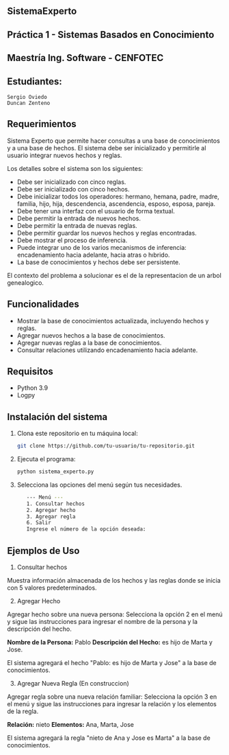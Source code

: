 ## SistemaExperto
## Práctica 1 - Sistemas Basados en Conocimiento
## Maestría Ing. Software - CENFOTEC

## Estudiantes:

    Sergio Oviedo
    Duncan Zenteno

## Requerimientos

Sistema Experto que permite hacer consultas a una base de conocimientos y a una base de hechos.
El sistema debe ser inicializado y permitirle al usuario integrar nuevos hechos y reglas.

Los detalles sobre el sistema son los siguientes:
- Debe ser inicializado con cinco reglas.
- Debe ser inicializado con cinco hechos.
- Debe inicializar todos los operadores: hermano, hemana, padre, madre, familia, hijo, hija, descendencia, ascendencia, esposo, esposa, pareja.
- Debe tener una interfaz con el usuario de forma textual.
- Debe permitir la entrada de nuevos hechos.
- Debe permitir la entrada de nuevas reglas.
- Debe permitir guardar los nuevos hechos y reglas encontradas.
- Debe mostrar el proceso de inferencia.
- Puede integrar uno de los varios mecanismos de inferencia: encadenamiento hacia adelante, hacia atras o hıbrido.
- La base de conocimientos y hechos debe ser persistente.

El contexto del problema a solucionar es el de la representacion de un  arbol genealogico.

## Funcionalidades

- Mostrar la base de conocimientos actualizada, incluyendo hechos y reglas.
- Agregar nuevos hechos a la base de conocimientos.
- Agregar nuevas reglas a la base de conocimientos.
- Consultar relaciones utilizando encadenamiento hacia adelante.

## Requisitos

- Python 3.9
- Logpy

## Instalación del sistema

1. Clona este repositorio en tu máquina local:

   ```bash
   git clone https://github.com/tu-usuario/tu-repositorio.git

2. Ejecuta el programa:

   ```bash
   python sistema_experto.py

3. Selecciona las opciones del menú según tus necesidades.

   ```bash
      --- Menú ---
      1. Consultar hechos
      2. Agregar hecho
      3. Agregar regla
      6. Salir
      Ingrese el número de la opción deseada: 

## Ejemplos de Uso

   1. Consultar hechos

   Muestra información almacenada de los hechos y las reglas donde se inicia con 5 valores predeterminados.

   2. Agregar Hecho
      
   Agregar hecho sobre una nueva persona:
   Selecciona la opción 2 en el menú y sigue las instrucciones para ingresar el nombre de la persona y la descripción del hecho.
   
   **Nombre de la Persona:** Pablo
   **Descripción del Hecho:** es hijo de Marta y Jose.
   
   El sistema agregará el hecho "Pablo: es hijo de Marta y Jose" a la base de conocimientos.
   
   3. Agregar Nueva Regla (En construccion)
      
   Agregar regla sobre una nueva relación familiar:
   Selecciona la opción 3 en el menú y sigue las instrucciones para ingresar la relación y los elementos de la regla.
   
   **Relación:** nieto
   **Elementos:** Ana, Marta, Jose
   
   El sistema agregará la regla "nieto de Ana y Jose es Marta" a la base de conocimientos.
